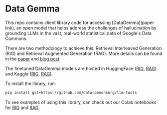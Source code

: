 # Data Gemma

This repo contains client library code for accessing [DataGemma](paper link), an
open model that helps address the challenges of hallucination by grounding LLMs
in the vast, real-world statistical data of Google's Data Commons.

There are two methodology to achieve this: Retrieval Interleaved Generation
(RIG) and Retrieval Augmented Generation (RAG). More details can be found in the
[paper](link) and [blog post](link).

The finetuned DataGemma models are hosted in HuggingFace
([RIG](https://huggingface.co/google/datagemma-rig-27b-it),
[RAG](https://huggingface.co/google/datagemma-rag-27b-it)) and Kaggle
([RIG](https://www.kaggle.com/models/google/datagemma-rig),
[RAG](https://www.kaggle.com/models/google/datagemma-rag)).

To install the library, run:

```bash
pip install git+https://github.com/datacommonsorg/llm-tools
```

To see examples of using this library, can check out our Colab notebooks for [RIG](https://github.com/datacommonsorg/llm-tools/blob/main/notebooks/data_gemma_rig.ipynb)
and [RAG](https://github.com/datacommonsorg/llm-tools/blob/main/notebooks/data_gemma_rag.ipynb).
